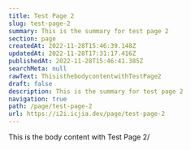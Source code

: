 ```yaml
---
title: Test Page 2
slug: test-page-2
summary: This is the summary for test page 2
section: page
createdAt: 2022-11-28T15:46:39.148Z
updatedAt: 2022-11-28T17:31:17.416Z
publishedAt: 2022-11-28T15:46:41.385Z
searchMeta: null
rawText: ThisisthebodycontentwithTestPage2
draft: false
description: This is the summary for test page 2
navigation: true
path: /page/test-page-2
url: https://i2i.icjia.dev/page/test-page-2
---
```


This is the body content with Test Page 2/
